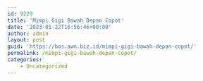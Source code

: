 ```yaml
---
id: 9229
title: 'Mimpi Gigi Bawah Depan Copot'
date: '2023-01-22T16:56:46+00:00'
author: admin
layout: post
guid: 'https://bos.awn.biz.id/mimpi-gigi-bawah-depan-copot/'
permalink: /mimpi-gigi-bawah-depan-copot/
categories:
    - Uncategorized
---
```



